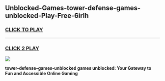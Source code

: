 
## Unblocked-Games-tower-defense-games-unblocked-Play-Free-6irlh
<h3>
<a href="https://premium76.site?title=tower-defense-games-unblocked&ref=23A">CLICK TO PLAY</a></h3>
<hr>

<h3>
<a href="https://premium76.site?title=tower-defense-games-unblocked&ref=23A">CLICK 2 PLAY</a>
  
</h3>

<a href="https://premium76.site?title=tower-defense-games-unblocked&ref=23A"><img src="https://clearcache.store/games.png"></a>


**tower-defense-games-unblocked games unblocked: Your Gateway to Fun and Accessible Online Gaming**
